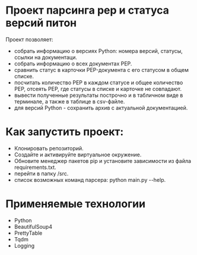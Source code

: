 # Проект парсинга pep и статуса версий питон

Проект позволяет:
* собрать информацию о версиях Python: номера версий, статусы, ссылки на документаци. 
* собрать информацию о всех документах PEP.
* сравнить статус в карточки PEP-документа с его статусом в общем списке.
* посчитать количество PEP в каждом статусе и общее количество PEP, отсеять РЕР, где статусы в списке и карточке не совпадают.
* вывести полученные результаты построчно и в табличном виде в терминале, а также в таблице в csv-файле.
* для версий Python - сохранить архив с актуальной документацией.

# Как запустить проект:

* Клонировать репозиторий.
* Создайте и активируйте виртуальное окружение.
* Обновите менеджер пакетов pip и установите зависимости из файла requirements.txt.
* перейти в папку /src.
* список возможных команд парсера: python main.py --help.

# Применяемые технологии

* Python
* BeautifulSoup4
* PrettyTable
* Tqdm
* Logging
